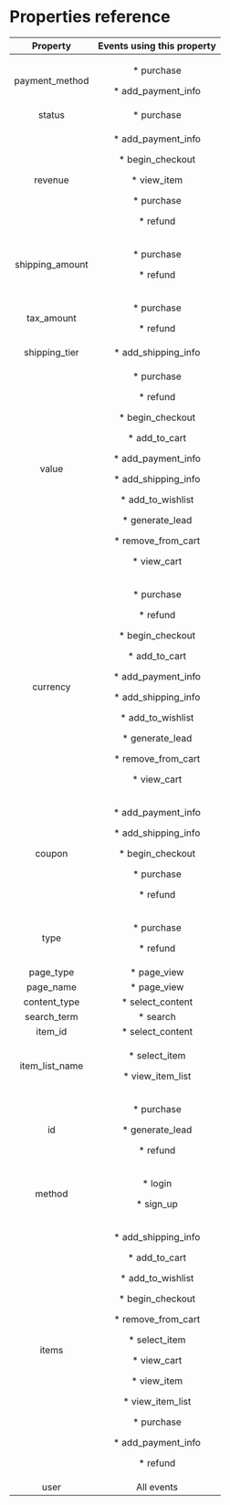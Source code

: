 # Properties reference

|     Property     |                                                                                                                               Events using this property                                                                                                                               |
| :--------------: | :------------------------------------------------------------------------------------------------------------------------------------------------------------------------------------------------------------------------------------------------------------------------------------: |
|  payment\_method |                                                                                                                     <p>  * purchase</p><p>  * add_payment_info</p>                                                                                                                     |
|      status      |                                                                                                                                        \* purchase                                                                                                                                     |
|      revenue     |                                                                                       <p>* add_payment_info</p><p>  * begin_checkout</p><p>  * view_item</p><p>  * purchase</p><p>  * refund</p>                                                                                       |
| shipping\_amount |                                                                                                                           <p>* purchase</p><p>  * refund</p>                                                                                                                           |
|    tax\_amount   |                                                                                                                           <p>* purchase</p><p>  * refund</p>                                                                                                                           |
|  shipping\_tier  |                                                                                                                                 \* add\_shipping\_info                                                                                                                                 |
|       value      |                       <p>  * purchase</p><p>  * refund</p><p>  * begin_checkout</p><p>  * add_to_cart</p><p>  * add_payment_info</p><p>  * add_shipping_info</p><p>  * add_to_wishlist</p><p>  * generate_lead</p><p>  * remove_from_cart</p><p>  * view_cart</p>                      |
|     currency     |                       <p>  * purchase</p><p>  * refund</p><p>  * begin_checkout</p><p>  * add_to_cart</p><p>  * add_payment_info</p><p>  * add_shipping_info</p><p>  * add_to_wishlist</p><p>  * generate_lead</p><p>  * remove_from_cart</p><p>  * view_cart</p>                      |
|      coupon      |                                                                                   <p>* add_payment_info</p><p>  * add_shipping_info</p><p>  * begin_checkout</p><p>  * purchase</p><p>  * refund</p>                                                                                   |
|       type       |                                                                                                                           <p>* purchase</p><p>  * refund</p>                                                                                                                           |
|    page\_type    |                                                                                                                                      \* page\_view                                                                                                                                     |
|    page\_name    |                                                                                                                                      \* page\_view                                                                                                                                     |
|   content\_type  |                                                                                                                                   \* select\_content                                                                                                                                   |
|   search\_term   |                                                                                                                                        \* search                                                                                                                                       |
|     item\_id     |                                                                                                                                   \* select\_content                                                                                                                                   |
| item\_list\_name |                                                                                                                      <p>* select_item</p><p>  * view_item_list</p>                                                                                                                     |
|        id        |                                                                                                              <p>  * purchase</p><p>  * generate_lead</p><p>  * refund</p>                                                                                                              |
|      method      |                                                                                                                            <p>* login</p><p>  * sign_up</p>                                                                                                                            |
|       items      | <p>  * add_shipping_info</p><p>  * add_to_cart</p><p>  * add_to_wishlist</p><p>  * begin_checkout</p><p>  * remove_from_cart</p><p>  * select_item</p><p>  * view_cart</p><p>  * view_item</p><p>  * view_item_list</p><p>  * purchase</p><p>  * add_payment_info</p><p>  * refund</p> |
|       user       |                                                                                                                                       All events                                                                                                                                       |
